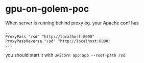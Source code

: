 # gpu-on-golem-poc

When server is running behind proxy eg. your Apache conf has
```
...
ProxyPass "/sd" "http://localhost:8000"
ProxyPassReverse "/sd" "http://localhost:8000"
...
```
you should start it with `uvicorn app:app --root-path /sd`.

